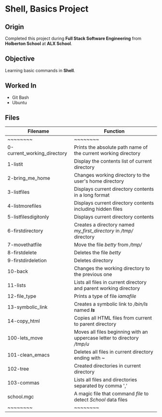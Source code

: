 # Shell, Basics Project
## Origin 
Completed this project during **Full Stack Software Engineering** from **Holberton School** at **ALX School**.
## Objective 
Learning basic commands in **Shell**.
## Worked In
* Git Bash
* Ubuntu
## Files
| Filename | Function |
| -------- | -------- |
| ~~~~~~~~ | ~~~~~~~~ |
| 0-current_working_directory | Prints the absolute path name of the current working directory |
| 1-listit | Display the contents list of current directory |
| 2-bring_me_home | Changes working directory to the user's home directory |
| 3-listfiles | Displays current directory contents in a long format |
| 4-listmorefiles | Displays current directory contents including hidden files |
| 5-listfilesdigitonly | Displays current directory contents |
| 6-firstdirectory | Creates a directory named *my_first_directory* in */tmp/* directory |
| 7-movethatfile | Move the file *betty* from */tmp/* |
| 8-firstdelete | Deletes the file *betty* |
| 9-firstdirdeletion | Deletes directory |
| 10-back | Changes the working directory to the previous one |
| 11-lists | Lists all files in current directory and parent working directory |
| 12-file_type | Prints a type of file *iamafile* |
| 13-symbolic_link | Creates a symbolic link to */bin/ls* named *__ls__* |
| 14-copy_html | Copies all HTML files from current to parent directory |
| 100-lets_move | Moves all files beginning with an uppercase letter to directory */tmp/u* |
| 101-clean_emacs | Deletes all files in current directory ending with *~* |
| 102-tree | Created directories in current directory |
| 103-commas | Lists all files and directories separated by comma ',' |
| school.mgc | A magic file that command *file* to detect *School* data files |
| ~~~~~~~~ | ~~~~~~~~ |

